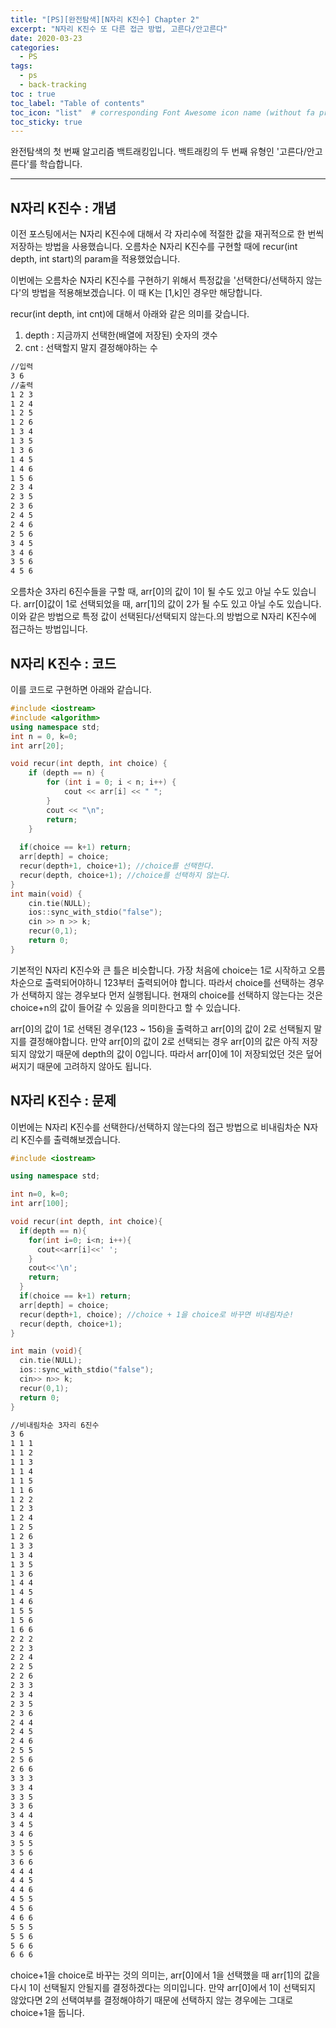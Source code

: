 ```yaml
---
title: "[PS][완전탐색][N자리 K진수] Chapter 2"
excerpt: "N자리 K진수 또 다른 접근 방법, 고른다/안고른다"
date: 2020-03-23
categories:
  - PS
tags:
  - ps 
  - back-tracking
toc : true
toc_label: "Table of contents"
toc_icon: "list"  # corresponding Font Awesome icon name (without fa prefix)
toc_sticky: true
---
```


완전탐색의 첫 번째 알고리즘 백트래킹입니다. 백트래킹의 두 번째 유형인 '고른다/안고른다'를 학습합니다. 
- - -

## N자리 K진수 : 개념

이전 포스팅에서는 N자리 K진수에 대해서 각 자리수에 적절한 값을 재귀적으로 한 번씩 저장하는 방법을 사용했습니다. 오름차순 N자리 K진수를 구현할 때에 recur(int depth, int start)의 param을 적용했었습니다.  

이번에는 오름차순 N자리 K진수를 구현하기 위해서 특정값을 '선택한다/선택하지 않는다'의 방법을 적용해보겠습니다. 이 때 K는 [1,k]인 경우만 해당합니다.   

recur(int depth, int cnt)에 대해서 아래와 같은 의미를 갖습니다.  

1. depth : 지금까지 선택한(배열에 저장된) 숫자의 갯수
2. cnt : 선택할지 말지 결정해야하는 수 

```txt
//입력
3 6
//출력
1 2 3
1 2 4
1 2 5
1 2 6
1 3 4
1 3 5
1 3 6
1 4 5
1 4 6
1 5 6
2 3 4
2 3 5
2 3 6
2 4 5
2 4 6
2 5 6
3 4 5
3 4 6
3 5 6
4 5 6
```

오름차순 3자리 6진수들을 구할 때, arr[0]의 값이 1이 될 수도 있고 아닐 수도 있습니다. arr[0]값이 1로 선택되었을 때, arr[1]의 값이 2가 될 수도 있고 아닐 수도 있습니다. 이와 같은 방법으로 특정 값이 선택된다/선택되지 않는다.의 방법으로 N자리 K진수에 접근하는 방법입니다.  


## N자리 K진수 : 코드  

이를 코드로 구현하면 아래와 같습니다.    

```cpp
#include <iostream>
#include <algorithm>
using namespace std;
int n = 0, k=0;
int arr[20];

void recur(int depth, int choice) {
	if (depth == n) {
		for (int i = 0; i < n; i++) {
			cout << arr[i] << " ";
		}
		cout << "\n";
		return;
	}
  
  if(choice == k+1) return;
  arr[depth] = choice;
  recur(depth+1, choice+1); //choice를 선택한다. 
  recur(depth, choice+1); //choice를 선택하지 않는다.
}
int main(void) {
	cin.tie(NULL);
	ios::sync_with_stdio("false");
	cin >> n >> k;
	recur(0,1);
	return 0;
}
```

기본적인 N자리 K진수와 큰 틀은 비슷합니다. 가장 처음에 choice는 1로 시작하고 오름차순으로 출력되어야하니 123부터 출력되어야 합니다. 따라서 choice를 선택하는 경우가 선택하지 않는 경우보다 먼저 실행됩니다. 현재의 choice를 선택하지 않는다는 것은 choice+n의 값이 들어갈 수 있음을 의미한다고 할 수 있습니다.  

arr[0]의 값이 1로 선택된 경우(123 ~ 156)을 출력하고 arr[0]의 값이 2로 선택될지 말지를 결정해야합니다. 만약 arr[0]의 값이 2로 선택되는 경우 arr[0]의 값은 아직 저장되지 않았기 때문에 depth의 값이 0입니다. 따라서 arr[0]에 1이 저장되었던 것은 덮어써지기 때문에 고려하지 않아도 됩니다.  

## N자리 K진수 : 문제

이번에는 N자리 K진수를 선택한다/선택하지 않는다의 접근 방법으로 비내림차순 N자리 K진수를 출력해보겠습니다.

```cpp
#include <iostream>

using namespace std;

int n=0, k=0;
int arr[100];

void recur(int depth, int choice){
  if(depth == n){
    for(int i=0; i<n; i++){
      cout<<arr[i]<<' ';
    }
    cout<<'\n';
    return;
  }
  if(choice == k+1) return;
  arr[depth] = choice;
  recur(depth+1, choice); //choice + 1을 choice로 바꾸면 비내림차순!
  recur(depth, choice+1);
}

int main (void){
  cin.tie(NULL);
  ios::sync_with_stdio("false");
  cin>> n>> k;
  recur(0,1);
  return 0;
}
```

```txt
//비내림차순 3자리 6진수
3 6
1 1 1 
1 1 2
1 1 3
1 1 4
1 1 5
1 1 6
1 2 2
1 2 3
1 2 4
1 2 5 
1 2 6
1 3 3
1 3 4
1 3 5
1 3 6
1 4 4
1 4 5
1 4 6
1 5 5
1 5 6
1 6 6
2 2 2
2 2 3
2 2 4
2 2 5
2 2 6
2 3 3
2 3 4
2 3 5
2 3 6
2 4 4
2 4 5
2 4 6
2 5 5 
2 5 6
2 6 6
3 3 3
3 3 4
3 3 5
3 3 6
3 4 4
3 4 5
3 4 6
3 5 5 
3 5 6
3 6 6
4 4 4
4 4 5
4 4 6
4 5 5
4 5 6
4 6 6
5 5 5
5 5 6
5 6 6
6 6 6
```

choice+1을 choice로 바꾸는 것의 의미는, arr[0]에서 1을 선택했을 때 arr[1]의 값을 다시 1이 선택될지 안될지를 결정하겠다는 의미입니다. 만약 arr[0]에서 1이 선택되지 않았다면 2의 선택여부를 결정해야하기 때문에 선택하지 않는 경우에는 그대로 choice+1을 둡니다.  